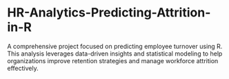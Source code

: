 # HR-Analytics-Predicting-Attrition-in-R
A comprehensive project focused on predicting employee turnover using R. This analysis leverages data-driven insights and statistical modeling to help organizations improve retention strategies and manage workforce attrition effectively.
